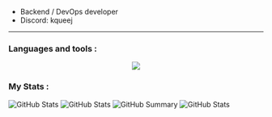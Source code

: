 -  Backend / DevOps developer 
-  Discord: kqueej
---
### Languages and tools :

<p align="center">
  <a href="https://skillicons.dev">
    <img src="https://skillicons.dev/icons?i=rust,py,go,cpp,bash,bots,powershell,git,mysql,docker,neovim,linux&theme=dark" />
  </a>
</p>


### My Stats : 
![GitHub Stats](http://github-profile-summary-cards.vercel.app/api/cards/stats?username=Junsious&theme=solarized_dark) ![GitHub Stats](https://github-readme-stats.vercel.app/api/top-langs/?username=Junsious&theme=solarized-dark&show_icons=true&hide_border=true&layout=compact)
![GitHub Summary](http://github-profile-summary-cards.vercel.app/api/cards/profile-details?username=Junsious&theme=solarized_dark)
![GitHub Stats](https://streak-stats.demolab.com?user=Junsious&theme=solarized-dark&hide_border=true)
